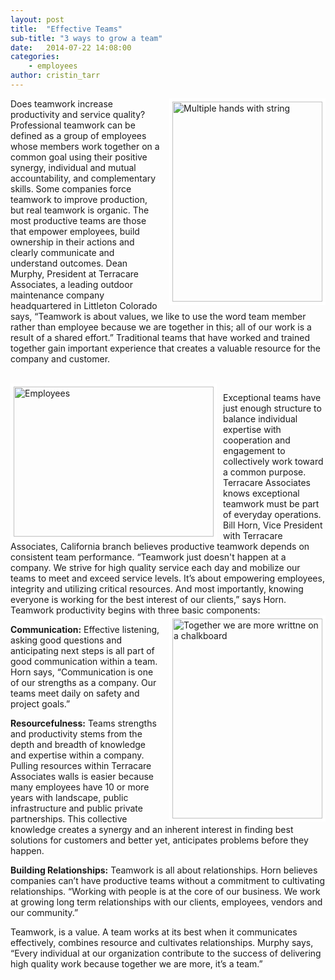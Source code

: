 ```yaml
---
layout: post
title:  "Effective Teams"
sub-title: "3 ways to grow a team"
date:   2014-07-22 14:08:00
categories: 
    - employees 
author: cristin_tarr
---
```


<img src="{{ site.baseurl }}/images/blog/string-hands.JPG" alt="Multiple hands with string" width="240px" height="320px" style="float:right; border: 5px solid white; margin-left: 10px;">

Does teamwork increase productivity and service quality? Professional teamwork can be defined as a group of employees whose members work together on a common goal using their positive synergy, individual and mutual accountability, and complementary skills.  Some companies force teamwork to improve production, but real teamwork is organic.  The most productive teams are those that empower employees, build ownership in their actions and clearly communicate and understand outcomes.  Dean Murphy, President at Terracare Associates, a leading outdoor maintenance company headquartered in Littleton Colorado says, “Teamwork is about values, we like to use the word team member rather than employee because we are together in this; all of our work is a result of a shared effort.”  Traditional teams that have worked and trained together gain important experience that creates a valuable resource for the company and customer.

<br>

<img src="{{ site.baseurl }}/images/blog/Titan-with-employees.JPG" alt="Employees" width="320px" height="240px" style="float:left; border: 5px solid white; margin-right: 10px;">

Exceptional teams have just enough structure to balance individual expertise with cooperation and engagement to collectively work toward a common purpose.  Terracare Associates knows exceptional teamwork must be part of everyday operations.  Bill Horn, Vice President with Terracare Associates, California branch believes productive teamwork depends on consistent team performance.  “Teamwork just doesn't happen at a company.  We strive for high quality service each day and mobilize our teams to meet and exceed service levels.  It’s about empowering employees, integrity and utilizing critical resources.  And most importantly, knowing everyone is working for the best interest of our clients,”  says Horn.  Teamwork productivity begins with three basic components:
<img src="{{ site.baseurl }}/images/blog/Together.JPG" alt="Together we are more writtne on a chalkboard" width="240px" height="320px" style="float:right; border: 5px solid white; margin-left: 10px;">

**Communication:**  Effective listening, asking good questions and anticipating next steps is all part of good communication within a team.  Horn says, “Communication is one of our strengths as a company.  Our teams meet daily on safety and project goals.”  

**Resourcefulness:** Teams strengths and productivity stems from the depth and breadth of knowledge and expertise within a company.  Pulling resources within Terracare Associates walls is easier because many employees have 10 or more years with landscape, public infrastructure and public private partnerships.  This collective knowledge creates a synergy and an inherent interest in finding best solutions for customers and better yet, anticipates problems before they happen.  

**Building Relationships:** Teamwork is all about relationships.  Horn believes companies can’t have productive teams without a commitment to cultivating relationships.   “Working with people is at the core of our business. We work at growing long term relationships with our clients, employees, vendors and our community.”  

Teamwork, is a value.  A team works at its best when it communicates effectively, combines resource and cultivates relationships.  Murphy says, “Every individual at our organization contribute to the success of delivering high quality work because together we are more, it’s a team.”

